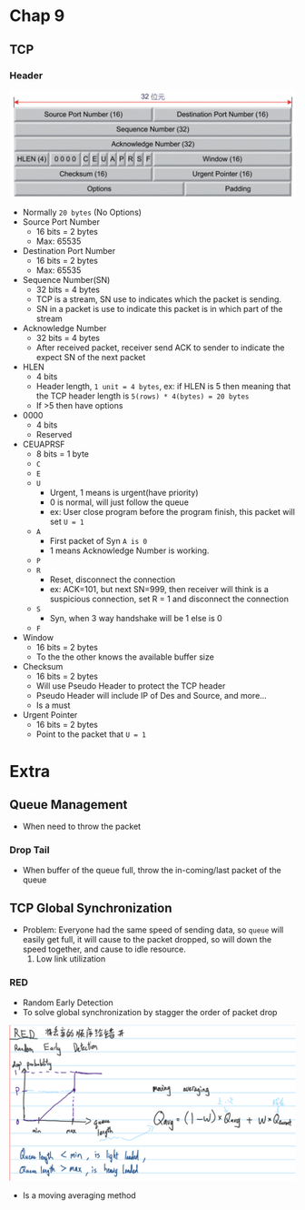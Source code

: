 # **Chap 9**
## **TCP**
### **Header**
![TCP_Header](Images/Week7-TCP-Header.png)
- Normally `20 bytes` (No Options)
- Source Port Number
    - 16 bits = 2 bytes
    - Max: 65535
- Destination Port Number
    - 16 bits = 2 bytes
    - Max: 65535
- Sequence Number(SN)
    - 32 bits = 4 bytes
    - TCP is a stream, SN use to indicates which the packet is sending.
    - SN in a packet is use to indicate this packet is in which part of the stream
- Acknowledge Number
    - 32 bits = 4 bytes
    - After received packet, receiver send ACK to sender to indicate the expect SN of the next packet
- HLEN
    - 4 bits
    - Header length, `1 unit = 4 bytes`, ex: if HLEN is 5 then meaning that the TCP header length is `5(rows) * 4(bytes) = 20 bytes`
    - If >5 then have options
- 0000
    - 4 bits
    - Reserved
- CEUAPRSF
    - 8 bits = 1 byte
    - `C`
    - `E`
    - `U`
        - Urgent, 1 means is urgent(have priority)
        - 0 is normal, will just follow the queue
        - ex: User close program before the program finish, this packet will set `U = 1`
    - `A`
        - First packet of Syn `A is 0`
        - 1 means Acknowledge Number is working.
    - `P`
    - `R`
        - Reset, disconnect the connection
        - ex: ACK=101, but next SN=999, then receiver will think is a suspicious connection, set R = 1 and disconnect the connection
    - `S`
        - Syn, when 3 way handshake will be 1 else is 0
    - `F`
- Window
    - 16 bits = 2 bytes
    - To the the other knows the available buffer size
- Checksum
    - 16 bits = 2 bytes
    - Will use Pseudo Header to protect the TCP header
    - Pseudo Header will include IP of Des and Source, and more...
    - Is a must
- Urgent Pointer
    - 16 bits = 2 bytes
    - Point to the packet that `U = 1`


# **Extra**
## **Queue Management**
- When need to throw the packet
### **Drop Tail**
- When buffer of the queue full, throw the in-coming/last packet of the queue
## **TCP Global Synchronization**
- Problem: Everyone had the same speed of sending data, so `queue` will easily get full, it will cause to the packet dropped, so will down the speed together, and cause to idle resource.
    1. Low link utilization
### **RED**
- Random Early Detection
- To solve global synchronization by stagger the order of packet drop

![Week7-RED](Images/Week7-RED.png)
- Is a moving averaging method